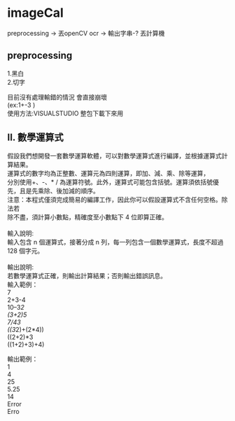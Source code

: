 # imageCal
preprocessing -> 丟openCV ocr -> 輸出字串-? 丟計算機<br />

## preprocessing
1.黑白<br />
2.切字<br />

目前沒有處理輸錯的情況 會直接崩壞 <br />
(ex:1+-3 ) <br />
使用方法:VISUALSTUDIO 整包下載下來用 <br />
## II. 數學運算式
假設我們想開發一套數學運算軟體，可以對數學運算式進行編譯，並根據運算式計算結果。 <br />
運算式的數字均為正整數、運算元為四則運算，即加、減、乘、除等運算， <br />
分別使用+、-、* / 為運算符號。此外，運算式可能包含括號。運算須依括號優先，且是先乘除、後加減的順序。 <br />
注意：本程式僅須完成簡易的編譯工作，因此你可以假設運算式不含任何空格。除法若 <br />
除不盡，須計算小數點，精確度至小數點下 4 位即算正確。 <br /><br />
輸入說明: <br />
輸入包含 n 個運算式，接著分成 n 列，每一列包含一個數學運算式，長度不超過 128 個字元。 <br /><br />
輸出說明: <br />
若數學運算式正確，則輸出計算結果；否則輸出錯誤訊息。 <br />
輸入範例：<br />
7<br />
2+3-4<br />
10–3*2<br />
(3+2)*5<br />
7/4*3<br />
((3*2)+(2*4))<br />
((2+2)*3<br />
((1+2)+3)+4)<br />

輸出範例：<br />
1<br />
4<br />
25<br />
5.25<br />
14<br />
Error<br />
Erro<br />
